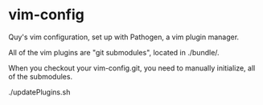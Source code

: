 # vim-config

Quy's vim configuration, set up with Pathogen, a vim plugin manager.

All of the vim plugins are "git submodules", located in ./bundle/<submodule>.  

When you checkout your vim-config.git, you need to manually initialize, all of the submodules.

./updatePlugins.sh
